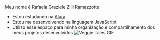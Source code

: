 Meu nome é Rafaela Graziele Zilli Ramazzotte

- Estou estudando na [Alura](https://www.alura.com.br)
- Estou me desenvolvendo na linguagem JavaScript
- Utilizo esse espaço para minha organização e
compartilhamento dos meus projetos desenvolvidos
![Veggie Tales GIF](https://github.com/user-attachments/assets/cc521056-6dae-4e32-bd03-2227bbdfa6f7)
